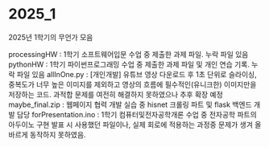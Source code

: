 # 2025_1
2025년 1학기의 무언가 모음

processingHW : 1학기 소프트웨어입문 수업 중 제출한 과제 파일. 누락 파일 있음
pythonHW : 1학기 파이썬프로그래밍 수업 중 제출한 과제 파일 및 개인 연습 기록. 누락 파일 있음
allInOne.py : [개인개발] 유튜브 영상 다운로드 후 1초 단위로 슬라이싱, 중복도가 너무 높은 이미지를 제외하고 영상의 흐름에 필수적인(유니크한) 이미지만을 저장하는 코드. 과적합 문제를 여전히 해결하지 못하였으나 추후 확장 예정
maybe_final.zip : 웹페이지 협력 개발 실습 중 hisnet 크롤링 파트 및 flask 백엔드 개발 담당
forPresentation.ino : 1학기 컴퓨터및전자공학개론 수업 중 전자공학 파트의 아두이노 구현 발표 시 사용했던 파일이나, 실제 회로에 적용하는 과정중 문제가 생겨 올바르게 동작하지 못하였음. 
